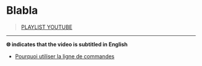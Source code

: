 # Blabla

> [PLAYLIST YOUTUBE](https://www.youtube.com/playlist?list=PLrSOXFDHBtfEyv4H_Mz-LJ6UMM8To3Ufy)

---

**🌐 indicates that the video is subtitled in English**

+ [Pourquoi utiliser la ligne de commandes](https://www.youtube.com/watch?v=hre1w-mZF6k)
